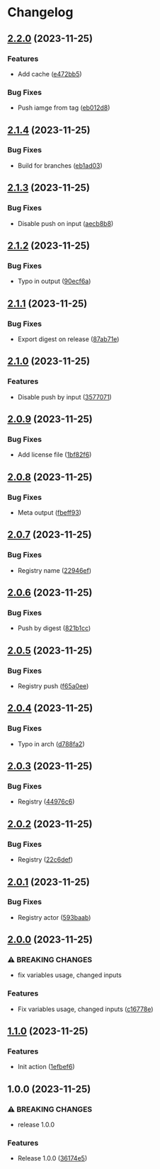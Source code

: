 # Changelog

## [2.2.0](https://github.com/netwatching/action.docker.push/compare/v2.1.4...v2.2.0) (2023-11-25)


### Features

* Add cache ([e472bb5](https://github.com/netwatching/action.docker.push/commit/e472bb5344b9abdcc72ee422b91bcb7c5d62ee81))


### Bug Fixes

* Push iamge from tag ([eb012d8](https://github.com/netwatching/action.docker.push/commit/eb012d8f739453429e3ff94369ef42d67a745d6a))

## [2.1.4](https://github.com/netwatching/action.docker.push/compare/v2.1.3...v2.1.4) (2023-11-25)


### Bug Fixes

* Build for branches ([eb1ad03](https://github.com/netwatching/action.docker.push/commit/eb1ad038d5a980eaebfdb48099295a85cde18eec))

## [2.1.3](https://github.com/netwatching/action.docker.push/compare/v2.1.2...v2.1.3) (2023-11-25)


### Bug Fixes

* Disable push on input ([aecb8b8](https://github.com/netwatching/action.docker.push/commit/aecb8b82a16c6cceb497b0b4ffc63d3d18480606))

## [2.1.2](https://github.com/netwatching/action.docker.push/compare/v2.1.1...v2.1.2) (2023-11-25)


### Bug Fixes

* Typo in output ([90ecf6a](https://github.com/netwatching/action.docker.push/commit/90ecf6ace1b4cee7b1ba79c31f8e015a6a404906))

## [2.1.1](https://github.com/netwatching/action.docker.push/compare/v2.1.0...v2.1.1) (2023-11-25)


### Bug Fixes

* Export digest on release ([87ab71e](https://github.com/netwatching/action.docker.push/commit/87ab71e6d8d57f583f6c62e012bdbadce1122b7a))

## [2.1.0](https://github.com/netwatching/action.docker.push/compare/v2.0.9...v2.1.0) (2023-11-25)


### Features

* Disable push by input ([3577071](https://github.com/netwatching/action.docker.push/commit/35770717fbe487ea8e1a84214761c302d222e306))

## [2.0.9](https://github.com/netwatching/action.docker.push/compare/v2.0.8...v2.0.9) (2023-11-25)


### Bug Fixes

* Add license file ([1bf82f6](https://github.com/netwatching/action.docker.push/commit/1bf82f64237dad34686e91cd5ec43e9a5f2a9c4d))

## [2.0.8](https://github.com/netwatching/action.docker.push/compare/v2.0.7...v2.0.8) (2023-11-25)


### Bug Fixes

* Meta output ([fbeff93](https://github.com/netwatching/action.docker.push/commit/fbeff9389110697c00ec3c23a5e83e79487a8faa))

## [2.0.7](https://github.com/netwatching/action.docker.push/compare/v2.0.6...v2.0.7) (2023-11-25)


### Bug Fixes

* Registry name ([22946ef](https://github.com/netwatching/action.docker.push/commit/22946ef777b6b4ac94743eca84e64da8d5d7f9df))

## [2.0.6](https://github.com/netwatching/action.docker.push/compare/v2.0.5...v2.0.6) (2023-11-25)


### Bug Fixes

* Push by digest ([821b1cc](https://github.com/netwatching/action.docker.push/commit/821b1ccf4ad8593f9597878544a802eff3929047))

## [2.0.5](https://github.com/netwatching/action.docker.push/compare/v2.0.4...v2.0.5) (2023-11-25)


### Bug Fixes

* Registry push ([f65a0ee](https://github.com/netwatching/action.docker.push/commit/f65a0eef64895c75cc24a00311fec20740e67ebf))

## [2.0.4](https://github.com/netwatching/action.docker.push/compare/v2.0.3...v2.0.4) (2023-11-25)


### Bug Fixes

* Typo in arch ([d788fa2](https://github.com/netwatching/action.docker.push/commit/d788fa2c1c27b4f3d6e86dfe7fc63df8365eb075))

## [2.0.3](https://github.com/netwatching/action.docker.push/compare/v2.0.2...v2.0.3) (2023-11-25)


### Bug Fixes

* Registry ([44976c6](https://github.com/netwatching/action.docker.push/commit/44976c66c975312ac97a3da3c75303ed817c4041))

## [2.0.2](https://github.com/netwatching/action.docker.push/compare/v2.0.1...v2.0.2) (2023-11-25)


### Bug Fixes

* Registry ([22c6def](https://github.com/netwatching/action.docker.push/commit/22c6defcce7c11b6b87a9b64e956c5da31e7ef55))

## [2.0.1](https://github.com/netwatching/action.docker.push/compare/v2.0.0...v2.0.1) (2023-11-25)


### Bug Fixes

* Registry actor ([593baab](https://github.com/netwatching/action.docker.push/commit/593baabb52a5915e5682d8e91670b1d6b3c24563))

## [2.0.0](https://github.com/netwatching/action.docker.push/compare/v1.1.0...v2.0.0) (2023-11-25)


### ⚠ BREAKING CHANGES

* fix variables usage, changed inputs

### Features

* Fix variables usage, changed inputs ([c16778e](https://github.com/netwatching/action.docker.push/commit/c16778e8f3cd02adb627a58c1c90f64f8a5b0b6f))

## [1.1.0](https://github.com/netwatching/action.docker.push/compare/v1.0.0...v1.1.0) (2023-11-25)


### Features

* Init action ([1efbef6](https://github.com/netwatching/action.docker.push/commit/1efbef68e5a5ec40146a0a3e57a84cacc4bdc6ee))

## 1.0.0 (2023-11-25)


### ⚠ BREAKING CHANGES

* release 1.0.0

### Features

* Release 1.0.0 ([36174e5](https://github.com/netwatching/action.docker.push/commit/36174e58775e9924c3725826c5c6b978cc30eaf5))
